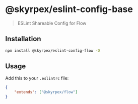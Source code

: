 # @skyrpex/eslint-config-base

> ESLint Shareable Config for Flow

## Installation

```bash
npm install @skyrpex/eslint-config-flow -D
```

## Usage

Add this to your `.eslintrc` file:

```json
{
    "extends": ["@skyrpex/flow"]
}
```
